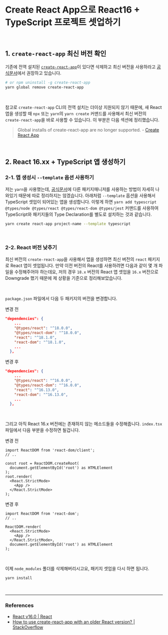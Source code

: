 # Create React App으로 React16 + TypeScript 프로젝트 셋업하기

<br>

## 1. `create-react-app` 최신 버전 확인

기존에 전역 설치된 [`create-react-app`](https://github.com/facebook/create-react-app)이 있다면 삭제하고 최신 버전을 사용하라고 [공식문서](https://create-react-app.dev/docs/getting-started#quick-start)에서 권장하고 있습니다.

```zsh
# or npm uninstall -g create-react-app
yarn global remove create-react-app
```

<br>

참고로 `create-react-app` CLI의 전역 설치는 더이상 지원되지 않기 때문에, 새 React 앱을 생성할 때 `npx` 또는 `yarn`의 `yarn create` 커맨드를 사용해서 최신 버전의 `create-react-app`을 바로 사용할 수 있습니다. 이 부분은 다음 섹션에 정리했습니다.

> Global installs of create-react-app are no longer supported. - [Create React App](https://create-react-app.dev/docs/adding-typescript#installation)

<br>

## 2. React 16.xx + TypeScript 앱 생성하기

### 2-1. 앱 생성시 `--template` 옵션 사용하기

저는 `yarn`을 사용했는데, [공식문서](https://create-react-app.dev/docs/adding-typescript)에 다른 패키지매니저를 사용하는 방법이 자세히 나와있기 때문에 따로 정리하지는 않겠습니다. 아래처럼 `--template` 옵션을 사용해서 TypeScript 셋업이 되어있는 앱을 생성합니다. 이렇게 하면 `yarn add typescript @types/node @types/react @types/react-dom @types/jest` 커맨드를 사용하여 TypeScript와 패키지들의 Type Declaration를 별도로 설치하는 것과 같습니다.

```zsh
yarn create react-app project-name --template typescript
```

<br>

### 2-2. React 버전 낮추기

최신 버전의 `create-react-app`을 사용해서 앱을 생성하면 최신 버전의 `react` 패키지로 React 앱이 셋업됩니다. 만약 이전 버전의 React를 사용하려면 다음과 같이 몇 개 파일을 수정해주어야 하는데요, 저의 경우 `18.x` 버전의 React 앱 셋업을 `16.x` 버전으로 Downgrade 했기 때문에 제 상황을 기준으로 정리해보았습니다.

<br>

`package.json` 파일에서 다음 두 패키지의 버전을 변경합니다.

변경 전

```json
"dependencies": {
    ...
    "@types/react": "^18.0.0",
    "@types/react-dom": "^18.0.0",
    "react": "^18.1.0",
    "react-dom": "^18.1.0",
    ...
  },
```

변경 후

```json
"dependencies": {
    ...
    "@types/react": "^16.0.0",
    "@types/react-dom": "^16.0.0",
    "react": "^16.13.0",
    "react-dom": "^16.13.0",
    ...
  },
```

<br>

그리고 아직 React 16.x 버전에는 존재하지 않는 메소드들을 수정해줍니다. `index.tsx` 파일에서 다음 부분을 수정하면 될겁니다.

변경 전

```tsx
import ReactDOM from 'react-dom/client';
// ..

const root = ReactDOM.createRoot(
  document.getElementById('root') as HTMLElement
);
root.render(
  <React.StrictMode>
    <App />
  </React.StrictMode>
);
```

변경 후

```tsx
import ReactDOM from 'react-dom';
// ..

ReactDOM.render(
  <React.StrictMode>
    <App />
  </React.StrictMode>,
  document.getElementById('root') as HTMLElement
);
```

<br>

이제 `node_modules` 폴더를 삭제해버리시고요, 패키지 셋업을 다시 하면 됩니다.

```zsh
yarn install
```

<br>

---

### References

- [React v16.0 | React](https://ko.reactjs.org/blog/2017/09/26/react-v16.0.html)
- [How to use create-react-app with an older React version? | StackOverflow](https://stackoverflow.com/questions/46566830/how-to-use-create-react-app-with-an-older-react-version)
